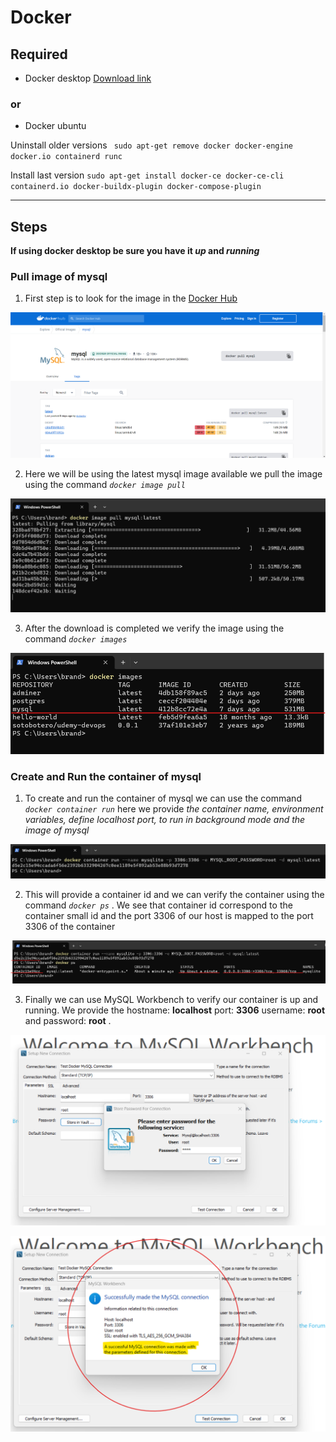# Docker

## Required

- Docker desktop [Download link](https://docs.docker.com/get-docker/)

### or

- Docker ubuntu

Uninstall older versions
` sudo apt-get remove docker docker-engine docker.io containerd runc`

Install last version
`sudo apt-get install docker-ce docker-ce-cli containerd.io docker-buildx-plugin docker-compose-plugin`

---

## Steps

**If using docker desktop be sure you have it _up_ and _running_**

### Pull image of mysql

1. First step is to look for the image in the [Docker Hub](https://hub.docker.com/)

![docker hub mysql image](https://github.com/brandonruizmora/docker-mysql/blob/master/images/1.png?raw=true)

2. Here we will be using the latest mysql image available we pull the image using the command _`docker image pull`_

![docker mysql image pull](https://github.com/brandonruizmora/docker-mysql/blob/master/images/2.png?raw=true)

3. After the download is completed we verify the image using the command _`docker images`_

![docker mysql image verification](https://github.com/brandonruizmora/docker-mysql/blob/master/images/3.png?raw=true)

### Create and Run the container of mysql

1. To create and run the container of mysql we can use the command _`docker container run`_ here we provide _the container name, environment variables, define localhost port, to run in background mode and the image of mysql_

![docker mysql create container](https://github.com/brandonruizmora/docker-mysql/blob/master/images/4.png?raw=true)

2. This will provide a container id and we can verify the container using the command _`docker ps`_ . We see that container id correspond to the container small id and the port 3306 of our host is mapped to the port 3306 of the container

![docker mysql create container](https://github.com/brandonruizmora/docker-mysql/blob/master/images/5.png?raw=true)

3. Finally we can use MySQL Workbench to verify our container is up and running. We provide the hostname: **localhost** port: **3306** username: **root** and password: **root** .

![docker mysql create container](https://github.com/brandonruizmora/docker-mysql/blob/master/images/6.png?raw=true)

![docker mysql create container](https://github.com/brandonruizmora/docker-mysql/blob/master/images/7.png?raw=true)